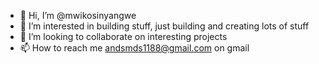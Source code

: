 - 👋 Hi, I’m @mwikosinyangwe
- 👀 I’m interested in building stuff, just building and creating lots of stuff  
- 💞️ I’m looking to collaborate on interesting projects
- 📫 How to reach me andsmds1188@gmail.com on gmail

<!---
mwikosinyangwe/mwikosinyangwe is a ✨ special ✨ repository because its `README.md` (this file) appears on your GitHub profile.
You can click the Preview link to take a look at your changes.
--->
